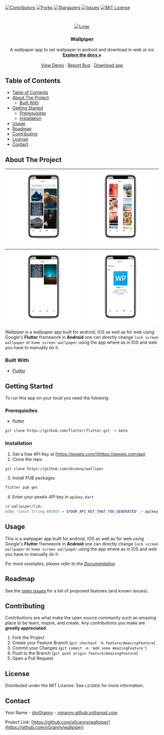 
[![Contributors][contributors-shield]][contributors-url]
[![Forks][forks-shield]][forks-url]
[![Stargazers][stars-shield]][stars-url]
[![Issues][issues-shield]][issues-url]
[![MIT License][license-shield]][license-url]
<!-- [![LinkedIn][linkedin-shield]][linkedin-url] -->



<!-- PROJECT LOGO -->
<br />
<p align="center">
  <a href="https://github.com/oGranny/wallpiper">
    <img src="assets/wallpiper.png" alt="Logo" width="80" height="80">
  </a>

  <h3 align="center">Wallpiper</h3>

  <p align="center">
    A wallpaper app to set wallpaper in android and download in web or ios
    <br />
    <a href="https://github.com/oGranny/wallpiper"><strong>Explore the docs »</strong></a>
    <br />
    <br />
    <a href="https://wallpiper.web.app/">View Demo</a>
    ·
    <a href="https://github.com/oGranny/wallpiper/issues">Report Bug</a>
    ·
    <a href="https://wallpiper.web.app/wallpiper.apk">Download app</a>
  </p>
</p>



<!-- TABLE OF CONTENTS -->
## Table of Contents

- [Table of Contents](#table-of-contents)
- [About The Project](#about-the-project)
  - [Built With](#built-with)
- [Getting Started](#getting-started)
  - [Prerequisites](#prerequisites)
  - [Installation](#installation)
- [Usage](#usage)
- [Roadmap](#roadmap)
- [Contributing](#contributing)
- [License](#license)
- [Contact](#contact)



<!-- ABOUT THE PROJECT -->
## About The Project

| ![img](assets/screenshots/home_page.png) | ![img](assets/screenshots/category_page.png) |
| ---------------------------------------- | -------------------------------------------- |

| ![img](assets/screenshots/favourates_page.png) | ![img](assets/screenshots/about_Page.png) |
| ---------------------------------------------- | ----------------------------------------- |

Wallpiper is a wallpaper app built for android, IOS as well as for web using Google's **Flutter** framework in **Android** one can directly change `lock screen wallpaper` or `home screen wallpaper` using the app where as in IOS and web you have to manually do it.

### Built With
* [Flutter](https://flutter.dev)

<!-- GETTING STARTED -->
## Getting Started

To run this app on your local you need the folowing 

### Prerequisites


* flutter
```sh
git clone https://github.com/flutter/flutter.git -b beta
```

### Installation

1. Get a free API Key at [https://pexels.com/](https://pexels.com/api)
2. Clone the repo
```sh
git clone https://github.com/oGranny/walliper
```
3. Install PUB packages
```sh
flutter pub get
```
4. Enter your pexels API key in `apikey.dart`
```bash
cd wallpiper/lib;
echo "const String APIKEY = $YOUR_API_KEY_THAT_YOU_GENERATED" > apikey.dart

``` 



<!-- USAGE EXAMPLES -->
## Usage

This is a wallpaper app built for android, IOS as well as for web using Google's **Flutter** framework in **Android** one can directly change `lock screen wallpaper` or `home screen wallpaper` using the app where as in IOS and web you have to manually do it.

_For more examples, please refer to the [Documentation](https://wallpiper.web.app)_



<!-- ROADMAP -->
## Roadmap

See the [open issues](https://github.com/oGranny/wallpiper/issues) for a list of proposed features (and known issues).



<!-- CONTRIBUTING -->
## Contributing

Contributions are what make the open source community such an amazing place to be learn, inspire, and create. Any contributions you make are **greatly appreciated**.

1. Fork the Project
2. Create your Feature Branch (`git checkout -b feature/AmazingFeature`)
3. Commit your Changes (`git commit -m 'Add some AmazingFeature'`)
4. Push to the Branch (`git push origin feature/AmazingFeature`)
5. Open a Pull Request



<!-- LICENSE -->
## License

Distributed under the MIT License. See `LICENSE` for more information.



<!-- CONTACT -->
## Contact

Your Name - [@oGranny](https://github.com/oGranny/) - ogranny.github.io@gmail.com

Project Link: [https://github.com/oGranny/wallpiper](https://github.com/oGranny/wallpiper)




<!-- MARKDOWN LINKS & IMAGES -->
<!-- https://www.markdownguide.org/basic-syntax/#reference-style-links -->
[contributors-shield]: https://img.shields.io/github/contributors/oGranny/wallpiper.svg?style=flat-square
[contributors-url]: https://github.com/oGranny/wallpiper/graphs/contributors
[forks-shield]: https://img.shields.io/github/forks/oGranny/wallpiper.svg?style=flat-square
[forks-url]: https://github.com/oGranny/wallpiper/network/members
[stars-shield]: https://img.shields.io/github/stars/oGranny/wallpiper.svg?style=flat-square
[stars-url]: https://github.com/oGranny/wallpiper/stargazers
[issues-shield]: https://img.shields.io/github/issues/oGranny/wallpiper.svg?style=flat-square
[issues-url]: https://github.com/oGranny/wallpiper/issues
[license-shield]: https://img.shields.io/github/license/oGranny/wallpiper.svg?style=flat-square
[license-url]: https://github.com/oGranny/wallpiper/blob/master/LICENSE.txt
<!-- [linkedin-shield]: https://img.shields.io/badge/-LinkedIn-black.svg?style=flat-square&logo=linkedin&colorB=555 -->
<!-- [linkedin-url]: https://linkedin.com/in/othneildrew -->
[product-screenshot]: images/screenshot.png